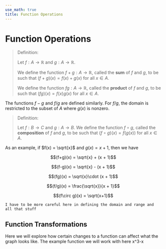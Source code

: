```yaml
---
use_math: true
title: Function Operations
---
```


# Function Operations

>Definition:
>
>Let $f: A \rightarrow \mathbb{R}$ and $g: A \rightarrow \mathbb{R}$. 
>
>We define the function $f+g: A \rightarrow \mathbb{R}$, called the **sum** of $f$ and $g$, to be such that $(f+g)(x) = f(x) + g(x)$ for all $x\in A$.
>
>We define the function $fg: A \rightarrow \mathbb{R}$, called the **product** of $f$ and $g$, to be such that $(fg)(x) = f(x)g(x)$ for all $x \in A$.

The functions $f-g$ and $f/g$ are defined similarly. For $f/g$, the domain is restricted to the subset of $A$ where $g(x)$ is nonzero.

>Definition:
>
>Let $f: B \rightarrow C$ and $g: A \rightarrow B$. We define the function $f \circ g$, called the **composition** of $f$ and $g$, to be such that $(f\circ g)(x) = f(g(x))$ for all $x \in A$.

As an example, if $f(x) = \sqrt{x}$ and $g(x) = x+1$, then we have

$$(f+g)(x) = \sqrt{x} + (x + 1)$$

$$(f-g)(x) = \sqrt{x} - (x + 1)$$

$$(fg)(x) = \sqrt{x}\cdot (x + 1)$$

$$(f/g)(x) = \frac{\sqrt{x}}{x + 1}$$

$$(f\circ g)(x) = \sqrt{x+1}$$

`I have to be more careful here in defining the domain and range and all that stuff`

## Function Transformations

Here we will explore how certain changes to a function can affect what the graph looks like. The example function we will work with here x^3-x

